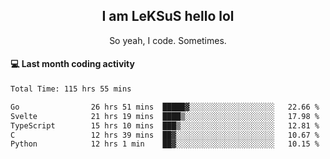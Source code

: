 <h2 align="center">I am LeKSuS hello lol</h2>
<p align="center">So yeah, I code. Sometimes.</p>

#### :computer: Last month coding activity
<!--START_SECTION:waka-->

```txt
Total Time: 115 hrs 55 mins

Go                26 hrs 51 mins  █████▓░░░░░░░░░░░░░░░░░░░   22.66 %
Svelte            21 hrs 19 mins  ████▒░░░░░░░░░░░░░░░░░░░░   17.98 %
TypeScript        15 hrs 10 mins  ███▒░░░░░░░░░░░░░░░░░░░░░   12.81 %
C                 12 hrs 39 mins  ██▓░░░░░░░░░░░░░░░░░░░░░░   10.67 %
Python            12 hrs 1 min    ██▓░░░░░░░░░░░░░░░░░░░░░░   10.15 %
```

<!--END_SECTION:waka-->
